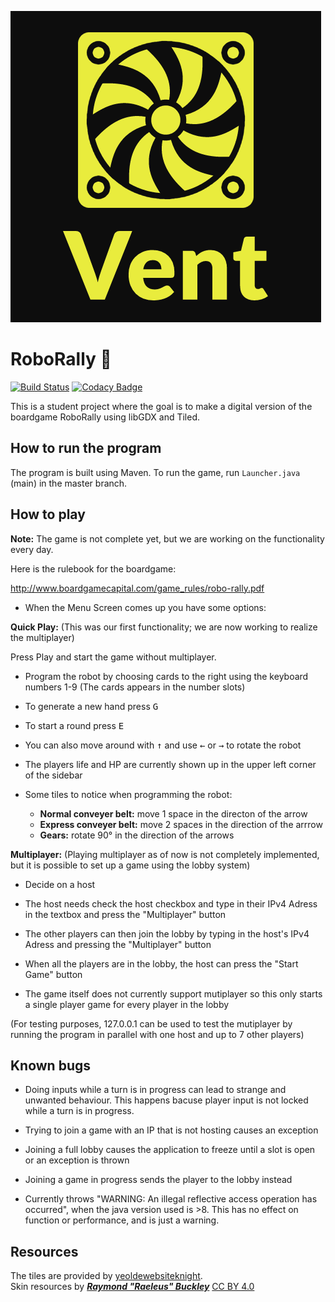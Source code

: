    ![TeamVent_logo](assets/TeamVent_logo.png)

# RoboRally :robot:
[![Build Status](https://travis-ci.com/inf112-v20/Team-Vent.svg?branch=master)](https://travis-ci.com/inf112-v20/Team-Vent)
[![Codacy Badge](https://api.codacy.com/project/badge/Grade/17d10a236ebc4b36a52a6bcb7ca5c838)](https://www.codacy.com/gh/inf112-v20/Team-Vent?utm_source=github.com&amp;utm_medium=referral&amp;utm_content=inf112-v20/Team-Vent&amp;utm_campaign=Badge_Grade)

This is a student project where the goal is to make a digital version of the boardgame RoboRally using libGDX and Tiled. 

## How to run the program

The program is built using Maven. To run the game, run `Launcher.java` (main) in the master branch. 

## How to play

**Note:** The game is not complete yet, but we are working on the functionality every day. 

Here is the rulebook for the boardgame:

http://www.boardgamecapital.com/game_rules/robo-rally.pdf

- When the Menu Screen comes up you have some options:

**Quick Play:** (This was our first functionality; we are now working to realize the multiplayer) 

Press Play and start the game without multiplayer.

-	Program the robot by choosing cards to the right using the keyboard numbers 1-9 (The cards appears in the number slots)

-	To generate a new hand press <kbd>G</kbd>

-	To start a round press <kbd>E</kbd>

-	You can also move around with <kbd>&#8593;</kbd> and use <kbd>&#8592;</kbd> or <kbd>&#8594;</kbd> to rotate the robot

-	The players life and HP are currently shown up in the upper left corner of the sidebar 

-	Some tiles to notice when programming the robot:
    - **Normal conveyer belt:** move 1 space in the directon of the arrow 
    - **Express conveyer belt:** move 2 spaces in the direction of the arrrow
    - **Gears:** rotate 90° in the direction of the arrows 
  
**Multiplayer:** (Playing multiplayer as of now is not completely implemented, but it is possible to set up a game using the lobby system)

-  Decide on a host

-  The host needs check the host checkbox and type in their IPv4 Adress in the textbox and press the "Multiplayer" button

-  The other players can then join the lobby by typing in the host's IPv4 Adress and pressing the "Multiplayer" button

-  When all the players are in the lobby, the host can press the "Start Game" button

-  The game itself does not currently support mutiplayer so this only starts a single player game for every player in the lobby

(For testing purposes, 127.0.0.1 can be used to test the mutiplayer by running the program in parallel with one host and up to 7 other players)

## Known bugs
- Doing inputs while a turn is in progress can lead to strange and unwanted behaviour. This happens bacuse player input is not locked while a turn is in progress.

- Trying to join a game with an IP that is not hosting causes an exception

- Joining a full lobby causes the application to freeze until a slot is open or an exception is thrown

- Joining a game in progress sends the player to the lobby instead

- Currently throws "WARNING: An illegal reflective access operation has occurred", 
when the java version used is >8. This has no effect on function or performance, and is just a warning.

## Resources
The tiles are provided by [yeoldewebsiteknight](http://www.yeoldewebsiteknight.co.uk/roborally​).  
Skin resources by [***Raymond "Raeleus" Buckley***](http://www.badlogicgames.com/forum/viewtopic.php?f=22&t=21568) [CC BY 4.0](http://creativecommons.org/licenses/by/4.0/)
